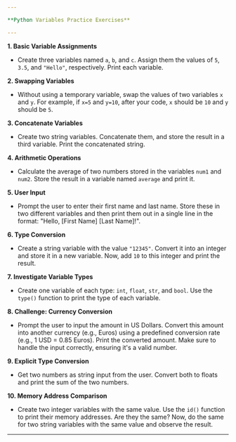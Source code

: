 ```yaml
---

**Python Variables Practice Exercises**

---
```


**1. Basic Variable Assignments**
- Create three variables named `a`, `b`, and `c`. Assign them the values of `5`, `3.5`, and `"Hello"`, respectively. Print each variable.

**2. Swapping Variables**
- Without using a temporary variable, swap the values of two variables `x` and `y`. For example, if `x=5` and `y=10`, after your code, `x` should be `10` and `y` should be `5`.

**3. Concatenate Variables**
- Create two string variables. Concatenate them, and store the result in a third variable. Print the concatenated string.

**4. Arithmetic Operations**
- Calculate the average of two numbers stored in the variables `num1` and `num2`. Store the result in a variable named `average` and print it.

**5. User Input**
- Prompt the user to enter their first name and last name. Store these in two different variables and then print them out in a single line in the format: "Hello, [First Name] [Last Name]!".

**6. Type Conversion**
- Create a string variable with the value `"12345"`. Convert it into an integer and store it in a new variable. Now, add `10` to this integer and print the result.

**7. Investigate Variable Types**
- Create one variable of each type: `int`, `float`, `str`, and `bool`. Use the `type()` function to print the type of each variable.

**8. Challenge: Currency Conversion**
- Prompt the user to input the amount in US Dollars. Convert this amount into another currency (e.g., Euros) using a predefined conversion rate (e.g., 1 USD = 0.85 Euros). Print the converted amount. Make sure to handle the input correctly, ensuring it's a valid number.

**9. Explicit Type Conversion**
- Get two numbers as string input from the user. Convert both to floats and print the sum of the two numbers.

**10. Memory Address Comparison**
- Create two integer variables with the same value. Use the `id()` function to print their memory addresses. Are they the same? Now, do the same for two string variables with the same value and observe the result.

---